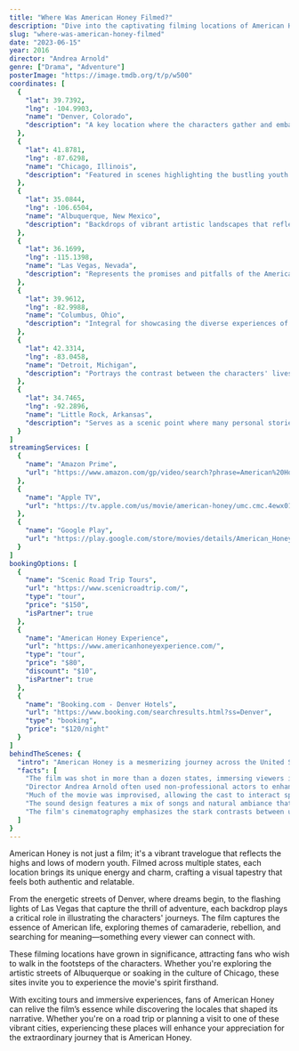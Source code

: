 ```yaml
---
title: "Where Was American Honey Filmed?"
description: "Dive into the captivating filming locations of American Honey, where the vibrant American landscape sets the stage for a unique coming-of-age narrative."
slug: "where-was-american-honey-filmed"
date: "2023-06-15"
year: 2016
director: "Andrea Arnold"
genre: ["Drama", "Adventure"]
posterImage: "https://image.tmdb.org/t/p/w500"
coordinates: [
  { 
    "lat": 39.7392, 
    "lng": -104.9903, 
    "name": "Denver, Colorado", 
    "description": "A key location where the characters gather and embark on their journey."
  },
  { 
    "lat": 41.8781, 
    "lng": -87.6298, 
    "name": "Chicago, Illinois", 
    "description": "Featured in scenes highlighting the bustling youth culture of big cities."
  },
  { 
    "lat": 35.0844, 
    "lng": -106.6504, 
    "name": "Albuquerque, New Mexico", 
    "description": "Backdrops of vibrant artistic landscapes that reflect the film's aesthetics."
  },
  { 
    "lat": 36.1699, 
    "lng": -115.1398, 
    "name": "Las Vegas, Nevada", 
    "description": "Represents the promises and pitfalls of the American dream as seen through a young lens."
  },
  { 
    "lat": 39.9612, 
    "lng": -82.9988, 
    "name": "Columbus, Ohio", 
    "description": "Integral for showcasing the diverse experiences of the road trip."
  },
  { 
    "lat": 42.3314, 
    "lng": -83.0458, 
    "name": "Detroit, Michigan", 
    "description": "Portrays the contrast between the characters' lives and their ambitions."
  },
  { 
    "lat": 34.7465, 
    "lng": -92.2896, 
    "name": "Little Rock, Arkansas", 
    "description": "Serves as a scenic point where many personal stories unfold."
  }
]
streamingServices: [
  {
    "name": "Amazon Prime",
    "url": "https://www.amazon.com/gp/video/search?phrase=American%20Honey"
  },
  {
    "name": "Apple TV",
    "url": "https://tv.apple.com/us/movie/american-honey/umc.cmc.4ewx01k061719lndtwt4gln4p"
  },
  {
    "name": "Google Play",
    "url": "https://play.google.com/store/movies/details/American_Honey?id=3V_Rw1lxryE.P"
  }
]
bookingOptions: [
  {
    "name": "Scenic Road Trip Tours",
    "url": "https://www.scenicroadtrip.com/",
    "type": "tour",
    "price": "$150",
    "isPartner": true
  },
  {
    "name": "American Honey Experience",
    "url": "https://www.americanhoneyexperience.com/",
    "type": "tour",
    "price": "$80",
    "discount": "$10",
    "isPartner": true
  },
  {
    "name": "Booking.com - Denver Hotels",
    "url": "https://www.booking.com/searchresults.html?ss=Denver",
    "type": "booking",
    "price": "$120/night"
  }
]
behindTheScenes: {
  "intro": "American Honey is a mesmerizing journey across the United States, blending the joys and struggles of youth in a compelling narrative. Shot predominantly on locations that capture the spirit of the American landscape, the film is as much about the places as it is about the characters navigating their dreams.",
  "facts": [
    "The film was shot in more than a dozen states, immersing viewers in a diverse array of environments and cultures.",
    "Director Andrea Arnold often used non-professional actors to enhance the authenticity and feel of the film.",
    "Much of the movie was improvised, allowing the cast to interact spontaneously with their surroundings.",
    "The sound design features a mix of songs and natural ambiance that adds to the immersive experience.",
    "The film's cinematography emphasizes the stark contrasts between urban life and the open road, symbolizing freedom and exploration."
  ]
}
---
```


<AmericanHoneyGuide />

American Honey is not just a film; it's a vibrant travelogue that reflects the highs and lows of modern youth. Filmed across multiple states, each location brings its unique energy and charm, crafting a visual tapestry that feels both authentic and relatable.

From the energetic streets of Denver, where dreams begin, to the flashing lights of Las Vegas that capture the thrill of adventure, each backdrop plays a critical role in illustrating the characters' journeys. The film captures the essence of American life, exploring themes of camaraderie, rebellion, and searching for meaning—something every viewer can connect with.

These filming locations have grown in significance, attracting fans who wish to walk in the footsteps of the characters. Whether you're exploring the artistic streets of Albuquerque or soaking in the culture of Chicago, these sites invite you to experience the movie's spirit firsthand.

With exciting tours and immersive experiences, fans of American Honey can relive the film’s essence while discovering the locales that shaped its narrative. Whether you're on a road trip or planning a visit to one of these vibrant cities, experiencing these places will enhance your appreciation for the extraordinary journey that is American Honey.